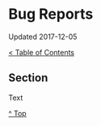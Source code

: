 <head>
</head>

# Bug Reports

Updated 2017-12-05

[< Table of Contents][0]

## Section

Text

[^ Top][99]

[0]: ../README.md
[99]: README.md
